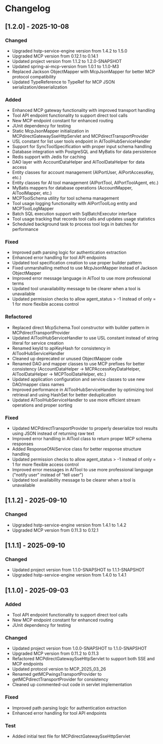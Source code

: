 # Changelog

## [1.2.0] - 2025-10-08

### Changed
- Upgraded hstp-service-engine version from 1.4.2 to 1.5.0
- Upgraded MCP version from 0.12.1 to 0.14.1
- Updated project version from 1.1.2 to 1.2.0-SNAPSHOT
- Updated spring-ai-mcp-version from 1.0.1 to 1.1.0-M3
- Replaced Jackson ObjectMapper with McpJsonMapper for better MCP protocol compatibility
- Updated TypeReference to TypeRef for MCP JSON serialization/deserialization

### Added
- Enhanced MCP gateway functionality with improved transport handling
- Tool API endpoint functionality to support direct tool calls
- New MCP endpoint constant for enhanced routing
- JUnit dependency for testing
- Static McpJsonMapper initialization in MCPdirectGatewaySseHttpServlet and MCPdirectTransportProvider
- USL constant for list user tools endpoint in AIToolHubServiceHandler
- Support for SyncToolSpecification with proper input schema handling
- Database integration with PostgreSQL and MyBatis for data persistence
- Redis support with Jedis for caching
- DAO layer with AccountDataHelper and AIToolDataHelper for data access
- Entity classes for account management (AIPortUser, AIPortAccessKey, etc.)
- Entity classes for AI tool management (AIPortTool, AIPortToolAgent, etc.)
- MyBatis mappers for database operations (AccountMapper, AIToolMapper, etc.)
- MCPToolSchema utility for tool schema management
- Tool usage logging functionality with AIPortToolLog entity and MCPToolLogMapper
- Batch SQL execution support with SqlBatchExecutor interface
- Tool usage tracking that records tool calls and updates usage statistics
- Scheduled background task to process tool logs in batches for performance

### Fixed
- Improved path parsing logic for authentication extraction
- Enhanced error handling for tool API endpoints
- Updated tool specification creation to use proper builder pattern
- Fixed unmarshalling method to use McpJsonMapper instead of Jackson ObjectMapper
- Improved error message language in AITool to use more professional terms
- Updated tool unavailability message to be clearer when a tool is unavailable
- Updated permission checks to allow agent_status > -1 instead of only = 1 for more flexible access control

### Refactored
- Replaced direct McpSchema.Tool constructor with builder pattern in MCPdirectTransportProvider
- Updated AIToolHubServiceHandler to use USL constant instead of string literal for service creation
- Renamed keyId to apiKeyHash for consistency in AIToolHubServiceHandler
- Cleaned up deprecated or unused ObjectMapper code
- Renamed DAO and mapper classes to use MCP prefixes for better consistency (AccountDataHelper → MCPAccessKeyDataHelper, AIToolDataHelper → MCPToolDataHelper, etc.)
- Updated application configuration and service classes to use new DAO/mapper class names
- Improved performance in AIToolHubServiceHandler by optimizing tool retrieval and using HashSet for better deduplication
- Updated AIToolHubServiceHandler to use more efficient stream operations and proper sorting

### Fixed
- Updated MCPdirectTransportProvider to properly deserialize tool results using JSON instead of returning raw text
- Improved error handling in AITool class to return proper MCP schema responses
- Added ResponseOfAIService class for better response structure handling
- Updated permission checks to allow agent_status > -1 instead of only = 1 for more flexible access control
- Improved error messages in AITool to use more professional language ("notify user" instead of "tell user")
- Updated tool availability message to be clearer when a tool is unavailable

## [1.1.2] - 2025-09-10

### Changed
- Upgraded hstp-service-engine version from 1.4.1 to 1.4.2
- Upgraded MCP version from 0.11.3 to 0.12.1

## [1.1.1] - 2025-09-10

### Changed
- Updated project version from 1.1.0-SNAPSHOT to 1.1.1-SNAPSHOT
- Upgraded hstp-service-engine version from 1.4.0 to 1.4.1

## [1.1.0] - 2025-09-03

### Added
- Tool API endpoint functionality to support direct tool calls
- New MCP endpoint constant for enhanced routing
- JUnit dependency for testing

### Changed
- Updated project version from 1.0.0-SNAPSHOT to 1.1.0-SNAPSHOT
- Upgraded MCP version from 0.11.2 to 0.11.3
- Refactored MCPdirectGatewaySseHttpServlet to support both SSE and MCP endpoints
- Updated protocol version to MCP_2025_03_26
- Renamed getMCPwingsTransportProvider to getMCPdirectTransportProvider for consistency
- Cleaned up commented-out code in servlet implementation

### Fixed
- Improved path parsing logic for authentication extraction
- Enhanced error handling for tool API endpoints

### Test
- Added initial test file for MCPdirectGatewaySseHttpServlet